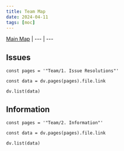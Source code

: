 ```yaml
---
title: Team Map
date: 2024-04-11
tags: [moc]
---
```


[Main Map](../Main%20Map.md) | 
--- | ---

## Issues

```dataviewjs
const pages = '"Team/1. Issue Resolutions"'

const data = dv.pages(pages).file.link

dv.list(data)
```

## Information

```dataviewjs
const pages = '"Team/2. Information"'

const data = dv.pages(pages).file.link

dv.list(data)
```